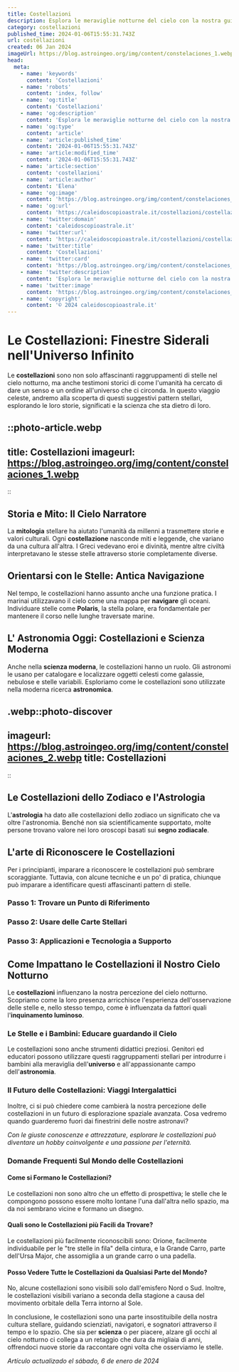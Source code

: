 ```yaml
---
title: Costellazioni
description: Esplora le meraviglie notturne del cielo con la nostra guida esperta sulle costellazioni italiane. Scopri miti e stelle nellastrologia dItalia!
category: costellazioni
published_time: 2024-01-06T15:55:31.743Z
url: costellazioni
created: 06 Jan 2024
imageUrl: https://blog.astroingeo.org/img/content/constelaciones_1.webp
head:
  meta:
    - name: 'keywords'
      content: 'Costellazioni'
    - name: 'robots'
      content: 'index, follow'
    - name: 'og:title'
      content: 'Costellazioni'
    - name: 'og:description'
      content: 'Esplora le meraviglie notturne del cielo con la nostra guida esperta sulle costellazioni italiane. Scopri miti e stelle nellastrologia dItalia!'
    - name: 'og:type'
      content: 'article'
    - name: 'article:published_time'
      content: '2024-01-06T15:55:31.743Z'
    - name: 'article:modified_time'
      content: '2024-01-06T15:55:31.743Z'
    - name: 'article:section'
      content: 'costellazioni'
    - name: 'article:author'
      content: 'Elena'
    - name: 'og:image'
      content: 'https://blog.astroingeo.org/img/content/constelaciones_1.webp'
    - name: 'og:url'
      content: 'https://caleidoscopioastrale.it/costellazioni/costellazioni'
    - name: 'twitter:domain'
      content: 'caleidoscopioastrale.it'
    - name: 'twitter:url'
      content: 'https://caleidoscopioastrale.it/costellazioni/costellazioni'
    - name: 'twitter:title'
      content: 'Costellazioni'
    - name: 'twitter:card'
      content: 'https://blog.astroingeo.org/img/content/constelaciones_1.webp'
    - name: 'twitter:description'
      content: 'Esplora le meraviglie notturne del cielo con la nostra guida esperta sulle costellazioni italiane. Scopri miti e stelle nellastrologia dItalia!'
    - name: 'twitter:image'
      content: 'https://blog.astroingeo.org/img/content/constelaciones_1.webp'
    - name: 'copyright'
      content: '© 2024 caleidoscopioastrale.it'
---
```

# Le Costellazioni: Finestre Siderali nell'Universo Infinito

Le **costellazioni** sono non solo affascinanti raggruppamenti di stelle nel cielo notturno, ma anche testimoni storici di come l'umanità ha cercato di dare un senso e un ordine all'universo che ci circonda. In questo viaggio celeste, andremo alla scoperta di questi suggestivi pattern stellari, esplorando le loro storie, significati e la scienza che sta dietro di loro.

::photo-article.webp
---
title: Costellazioni
imageurl: https://blog.astroingeo.org/img/content/constelaciones_1.webp
---
::

## Storia e Mito: Il Cielo Narratore
La **mitologia** stellare ha aiutato l'umanità da millenni a trasmettere storie e valori culturali. Ogni **costellazione** nasconde miti e leggende, che variano da una cultura all'altra. I Greci vedevano eroi e divinità, mentre altre civiltà interpretavano le stesse stelle attraverso storie completamente diverse.

## Orientarsi con le Stelle: Antica Navigazione
Nel tempo, le costellazioni hanno assunto anche una funzione pratica. I marinai utilizzavano il cielo come una mappa per **navigare** gli oceani. Individuare stelle come **Polaris**, la stella polare, era fondamentale per mantenere il corso nelle lunghe traversate marine.

## L' Astronomia Oggi: Costellazioni e Scienza Moderna
Anche nella **scienza moderna**, le costellazioni hanno un ruolo. Gli astronomi le usano per catalogare e localizzare oggetti celesti come galassie, nebulose e stelle variabili. Esploriamo come le costellazioni sono utilizzate nella moderna ricerca **astronomica**.

.webp::photo-discover
---
imageurl: https://blog.astroingeo.org/img/content/constelaciones_2.webp
title: Costellazioni
---
::

## Le Costellazioni dello Zodiaco e l'Astrologia
L'**astrologia** ha dato alle costellazioni dello zodiaco un significato che va oltre l'astronomia. Benché non sia scientificamente supportato, molte persone trovano valore nei loro oroscopi basati sui **segno zodiacale**.

## L'arte di Riconoscere le Costellazioni
Per i principianti, imparare a riconoscere le costellazioni può sembrare scoraggiante. Tuttavia, con alcune tecniche e un po' di pratica, chiunque può imparare a identificare questi affascinanti pattern di stelle.

### Passo 1: Trovare un Punto di Riferimento
### Passo 2: Usare delle Carte Stellari
### Passo 3: Applicazioni e Tecnologia a Supporto

## Come Impattano le Costellazioni il Nostro Cielo Notturno
Le **costellazioni** influenzano la nostra percezione del cielo notturno. Scopriamo come la loro presenza arricchisce l'esperienza dell'osservazione delle stelle e, nello stesso tempo, come è influenzata da fattori quali l'**inquinamento luminoso**.

### Le Stelle e i Bambini: Educare guardando il Cielo
Le costellazioni sono anche strumenti didattici preziosi. Genitori ed educatori possono utilizzare questi raggruppamenti stellari per introdurre i bambini alla meraviglia dell'**universo** e all'appassionante campo dell'**astronomia**.

### Il Futuro delle Costellazioni: Viaggi Intergalattici
Inoltre, ci si può chiedere come cambierà la nostra percezione delle costellazioni in un futuro di esplorazione spaziale avanzata. Cosa vedremo quando guarderemo fuori dai finestrini delle nostre astronavi?

*Con le giuste conoscenze e attrezzature, esplorare le costellazioni può diventare un hobby coinvolgente e una passione per l'eternità.*

### Domande Frequenti Sul Mondo delle Costellazioni

#### Come si Formano le Costellazioni?
Le costellazioni non sono altro che un effetto di prospettiva; le stelle che le compongono possono essere molto lontane l'una dall'altra nello spazio, ma da noi sembrano vicine e formano un disegno.

#### Quali sono le Costellazioni più Facili da Trovare?
Le costellazioni più facilmente riconoscibili sono: Orione, facilmente individuabile per le "tre stelle in fila" della cintura, e la Grande Carro, parte dell'Ursa Major, che assomiglia a un grande carro o una padella.

#### Posso Vedere Tutte le Costellazioni da Qualsiasi Parte del Mondo?
No, alcune costellazioni sono visibili solo dall'emisfero Nord o Sud. Inoltre, le costellazioni visibili variano a seconda della stagione a causa del movimento orbitale della Terra intorno al Sole.

In conclusione, le costellazioni sono una parte insostituibile della nostra cultura stellare, guidando scienziati, navigatori, e sognatori attraverso il tempo e lo spazio. Che sia per **scienza** o per piacere, alzare gli occhi al cielo notturno ci collega a un retaggio che dura da migliaia di anni, offrendoci nuove storie da raccontare ogni volta che osserviamo le stelle.

_Artículo actualizado el sábado, 6 de enero de 2024_